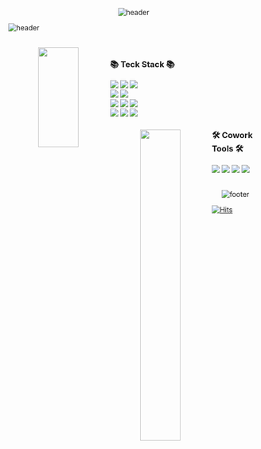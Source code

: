 <div align="center">
  
![header](https://capsule-render.vercel.app/api?type=waving&color=0:FF0080,50:8000FF,100:0404B4&height=130&section=header&text=Haileyham&fontSize=30&fontAlignY=30&fontAlign=89&fontColor=fff)

<div align="left">
  
![header](https://capsule-render.vercel.app/api?type=venom&color=0:FF0080,100:FDF067&height=150&text=FrontEnd_Developer&animation=fadeIn&fontColor=2C2B29&fontSize=40&fontAlign=67)
  
</div>

<br>

<img align="left" src="https://github-readme-stats.vercel.app/api?username=haileyham&hide=stars&count_private=true&theme=tokyonight&show_icons=true" width="40%" height="200px" />
  
<div align="left">
  
### 📚 Teck Stack 📚
  <img src="https://img.shields.io/badge/html5-E34F26?style=for-the-badge&logo=html5&logoColor=white"> 
  <img src="https://img.shields.io/badge/css3-1572B6?style=for-the-badge&logo=css3&logoColor=white"> 
  <img src="https://img.shields.io/badge/javascript-F7DF1E?style=for-the-badge&logo=javascript&logoColor=black">
  <br>
  <img src="https://img.shields.io/badge/jquery-0769AD?style=for-the-badge&logo=jquery&logoColor=white">
  <img src="https://img.shields.io/badge/bootstrap-7952B3?style=for-the-badge&logo=bootstrap&logoColor=white">
   <br>
  <img src="https://img.shields.io/badge/react-61DAFB?style=for-the-badge&logo=react&logoColor=black">
  <img src="https://img.shields.io/badge/typescript-%23007ACC.svg?style=for-the-badge&logo=typescript&logoColor=white">
  <img src="https://img.shields.io/badge/Next.js-000000?style=for-the-badge&logo=Next.js&logoColor=white"/>
     <br>
    <img src="https://img.shields.io/badge/styledcomponents-ff5588?style=for-the-badge&logo=styledcomponents&logoColor=black">
    <img src="https://img.shields.io/badge/Scss-CC6699?style=for-the-badge&logo=Sass&logoColor=black">
    <img src="https://img.shields.io/badge/Redux_Toolkit-764ABC?style=for-the-badge&logo=Redux&logoColor=black">
</div>

<div align="center">
  
<img align="left" src="https://github-readme-stats.vercel.app/api/top-langs/?username=haileyham&count_private=true&exclude_repo=dkssud8150.github.io&layout=compact&theme=tokyonight" width="40%" />

<div align="left">
  
  ### 🛠 Cowork Tools 🛠
  <img src="https://img.shields.io/badge/github-181717?style=for-the-badge&logo=github&logoColor=white">
  <img src="https://img.shields.io/badge/git-F05032?style=for-the-badge&logo=git&logoColor=white">
  <img src="https://img.shields.io/badge/figma-f76c62?style=for-the-badge&logo=figma&logoColor=white">
  <img src="https://img.shields.io/badge/notion-000000?style=for-the-badge&logo=notion&logoColor=white">
  
</div>
</div>


<br>


![footer](https://capsule-render.vercel.app/api?type=waving&color=0:BF00FF,100:00FFBF&section=footer)
</div>

[![Hits](https://hits.seeyoufarm.com/api/count/incr/badge.svg?url=https%3A%2F%2Fgithub.com%2Fhaileyham%2Fhit-counter&count_bg=%23CCC5FF&title_bg=%23C9ADFC&icon=&icon_color=%23F29F9F&title=hits&edge_flat=false)](https://hits.seeyoufarm.com)  

